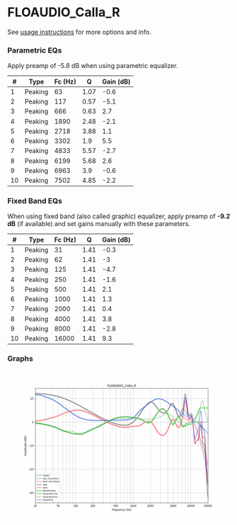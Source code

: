 # FLOAUDIO_Calla_R
See [usage instructions](https://github.com/jaakkopasanen/AutoEq#usage) for more options and info.

### Parametric EQs
Apply preamp of -5.8 dB when using parametric equalizer.

|   # | Type    |   Fc (Hz) |    Q |   Gain (dB) |
|-----|---------|-----------|------|-------------|
|   1 | Peaking |        63 | 1.07 |        -0.6 |
|   2 | Peaking |       117 | 0.57 |        -5.1 |
|   3 | Peaking |       666 | 0.63 |         2.7 |
|   4 | Peaking |      1890 | 2.48 |        -2.1 |
|   5 | Peaking |      2718 | 3.88 |         1.1 |
|   6 | Peaking |      3302 | 1.9  |         5.5 |
|   7 | Peaking |      4833 | 5.57 |        -2.7 |
|   8 | Peaking |      6199 | 5.68 |         2.6 |
|   9 | Peaking |      6963 | 3.9  |        -0.6 |
|  10 | Peaking |      7502 | 4.85 |        -2.2 |

### Fixed Band EQs
When using fixed band (also called graphic) equalizer, apply preamp of **-9.2 dB** (if available) and set gains manually with these parameters.

|   # | Type    |   Fc (Hz) |    Q |   Gain (dB) |
|-----|---------|-----------|------|-------------|
|   1 | Peaking |        31 | 1.41 |        -0.3 |
|   2 | Peaking |        62 | 1.41 |        -3   |
|   3 | Peaking |       125 | 1.41 |        -4.7 |
|   4 | Peaking |       250 | 1.41 |        -1.6 |
|   5 | Peaking |       500 | 1.41 |         2.1 |
|   6 | Peaking |      1000 | 1.41 |         1.3 |
|   7 | Peaking |      2000 | 1.41 |         0.4 |
|   8 | Peaking |      4000 | 1.41 |         3.8 |
|   9 | Peaking |      8000 | 1.41 |        -2.8 |
|  10 | Peaking |     16000 | 1.41 |         9.3 |

### Graphs
![](./FLOAUDIO_Calla_R.png)
